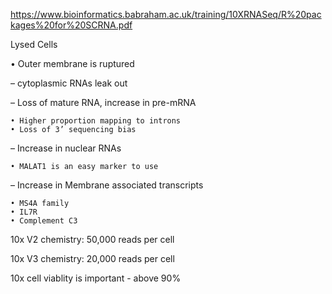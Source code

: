 https://www.bioinformatics.babraham.ac.uk/training/10XRNASeq/R%20packages%20for%20SCRNA.pdf

Lysed Cells

• Outer membrane is ruptured 

  – cytoplasmic RNAs leak out
  
  – Loss of mature RNA, increase in pre-mRNA

    • Higher proportion mapping to introns
    • Loss of 3’ sequencing bias
  – Increase in nuclear RNAs
  
    • MALAT1 is an easy marker to use
  – Increase in Membrane associated transcripts
  
    • MS4A family
    • IL7R
    • Complement C3

10x V2 chemistry: 50,000 reads per cell

10x V3 chemistry: 20,000 reads per cell

10x cell viablity is important - above 90%